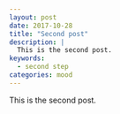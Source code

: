 ```yaml
---
layout: post
date: 2017-10-28
title: "Second post"
description: |
  This is the second post.
keywords:
  - second step
categories: mood
---
```


This is the second post.

<!--more-->